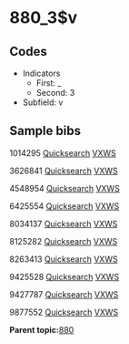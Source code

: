 # 880\_3$v

## Codes

-   Indicators
    -   First: \_
    -   Second: 3
-   Subfield: v

## Sample bibs

1014295 [Quicksearch](https://search.library.yale.edu/catalog/1014295) [VXWS](http://prodorbis.library.yale.edu:7014/vxws/GetHoldingsService?bibId=1014295)

3626841 [Quicksearch](https://search.library.yale.edu/catalog/3626841) [VXWS](http://prodorbis.library.yale.edu:7014/vxws/GetHoldingsService?bibId=3626841)

4548954 [Quicksearch](https://search.library.yale.edu/catalog/4548954) [VXWS](http://prodorbis.library.yale.edu:7014/vxws/GetHoldingsService?bibId=4548954)

6425554 [Quicksearch](https://search.library.yale.edu/catalog/6425554) [VXWS](http://prodorbis.library.yale.edu:7014/vxws/GetHoldingsService?bibId=6425554)

8034137 [Quicksearch](https://search.library.yale.edu/catalog/8034137) [VXWS](http://prodorbis.library.yale.edu:7014/vxws/GetHoldingsService?bibId=8034137)

8125282 [Quicksearch](https://search.library.yale.edu/catalog/8125282) [VXWS](http://prodorbis.library.yale.edu:7014/vxws/GetHoldingsService?bibId=8125282)

8263413 [Quicksearch](https://search.library.yale.edu/catalog/8263413) [VXWS](http://prodorbis.library.yale.edu:7014/vxws/GetHoldingsService?bibId=8263413)

9425528 [Quicksearch](https://search.library.yale.edu/catalog/9425528) [VXWS](http://prodorbis.library.yale.edu:7014/vxws/GetHoldingsService?bibId=9425528)

9427787 [Quicksearch](https://search.library.yale.edu/catalog/9427787) [VXWS](http://prodorbis.library.yale.edu:7014/vxws/GetHoldingsService?bibId=9427787)

9877552 [Quicksearch](https://search.library.yale.edu/catalog/9877552) [VXWS](http://prodorbis.library.yale.edu:7014/vxws/GetHoldingsService?bibId=9877552)

**Parent topic:**[880](../../tags/880/880.md)

